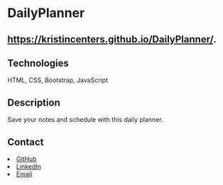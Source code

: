 # DailyPlanner

## https://kristincenters.github.io/DailyPlanner/.

## Technologies

HTML, CSS, Bootstrap, JavaScript

## Description

Save your notes and schedule with this daily planner.

## Contact

<li><a href="https://github.com/kristincenters">GitHub</a></li>
<li><a href="https://www.linkedin.com/in/kristincenters">LinkedIn</a></li>
<li><a href="mailto:kristincenters@gmail.com">Email</a></li>
